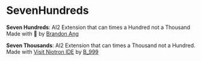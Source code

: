 # SevenHundreds

**Seven Hundreds**:
AI2 Extension that can times a Hundred not a Thousand
Made with 💖 by <a href="https://community.kodular.io/u/brandon_ang/summary">Brandon Ang</a>

**Seven Thousands**:
AI2 Extension that can times a Thousand not a Hundred.
Made with <a href="https://ide.niotron.com">Visit Niotron IDE</a> by <a href="https://community.niotron.com/u/b_999/activity">B_999</a>
